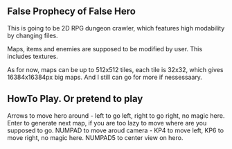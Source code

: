 False Prophecy of False Hero
----------------------------

This is going to be 2D RPG dungeon crawler, which features high modability by changing files. 

Maps, items and enemies are supposed to be modified by user. This includes textures. 

As for now, maps can be up to 512x512 tiles, each tile is 32x32, which gives 16384x16384px big maps. And I still can go for more if nessessaary.



HowTo Play. Or pretend to play
------------------------------
Arrows to move hero around - left to go left, right to go right, no magic here.
Enter to generate next map, if you are too lazy to move where are you supposed to go.
NUMPAD to move aroud camera - KP4 to move left, KP6 to move right, no magic here.
NUMPAD5 to center view on hero.
